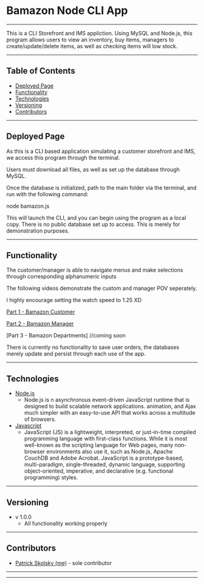 # Bamazon Node CLI App
----
This is a CLI Storefront and IMS appliction.  Using MySQL and Node.js, this program allows users to view an inventory, buy items, managers to create/update/delete items, as well as checking items will low stock.

---
## Table of Contents
* [Deployed Page](#deployed-page)
* [Functionality](#functionality)
* [Technologies](#technologies)
* [Versioning](#versioning)
* [Contributors](#contributors)

----
## Deployed Page

As this is a CLI based application simulating a customer storefront and IMS, we access this program through the terminal.

Users must download all files, as well as set up the database through MySQL.

Once the database is initialized, path to the main folder via the terminal, and run with the following command: 

node bamazon.js

This will launch the CLI, and you can begin using the program as a local copy.  There is no public database set up to access.  This is merely for demonstration purposes.

----
## Functionality

The customer/manager is able to navigate menus and make selections through corresponding alphanumeric inputs

The following videos demonstrate the custom and manager POV seperately.

I highly encourage setting the watch speed to 1.25 XD

[Part 1 - Bamazon Customer](https://youtu.be/xWQm6BX_7_4)

[Part 2 - Bamazon Manager](https://youtu.be/NqQN0awJQpc)

[Part 3 - Bamazon Departments] //coming soon

There is currently no functionality to save user orders, the databases merely update and persist through each use of the app.


----
## Technologies

* [Node.js](https://nodejs.org/en/docs/)
  - Node.js is n asynchronous event-driven JavaScript runtime that is designed to build scalable network applications.
animation, and Ajax much simpler with an easy-to-use API that works across a multitude of browsers.
* [Javascript](https://developers.giphy.com/docs/sdk)
  - JavaScript (JS) is a lightweight, interpreted, or just-in-time compiled programming language with first-class functions. While it is most well-known as the scripting language for Web pages, many non-browser environments also use it, such as Node.js, Apache CouchDB and Adobe Acrobat. JavaScript is a prototype-based, multi-paradigm, single-threaded, dynamic language, supporting object-oriented, imperative, and declarative (e.g. functional programming) styles. 
----
## Versioning

* v 1.0.0
  - All functionality working properly 
  
----
## Contributors

* [Patrick Skolsky (me)](https://github.com/cerpinconsafo) - sole contributor

----

----
